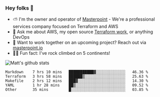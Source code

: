 

### Hey folks 👋

- ⛅️ I'm the owner and operator of [Masterpoint](https://masterpoint.io) - We're a professional services company focused on Terraform and AWS
- 💬 Ask me about AWS, my open source [Terraform work](https://github.com/masterpointio?q=terraform&type=&language=hcl), or anything DevOps
- 🔨 Want to work together on an upcoming project? Reach out via [masterpoint.io](https://masterpoint.io)
- 🧗‍♂️ Fun fact: I've rock climbed on 5 continents! 


![Matt's github stats](https://github-readme-stats.vercel.app/api?username=Gowiem&count_private=true&theme=cobalt&show_icons=true)

<!--START_SECTION:waka-->
```text
Markdown    7 hrs 10 mins   ███████████▓░░░░░░░░░░░░░   46.36 % 
Terraform   3 hrs 58 mins   ██████▒░░░░░░░░░░░░░░░░░░   25.63 % 
Makefile    2 hrs 12 mins   ███▓░░░░░░░░░░░░░░░░░░░░░   14.30 % 
YAML        1 hr 28 mins    ██▒░░░░░░░░░░░░░░░░░░░░░░   09.52 % 
Other       35 mins         █░░░░░░░░░░░░░░░░░░░░░░░░   03.85 % 
```
<!--END_SECTION:waka-->
